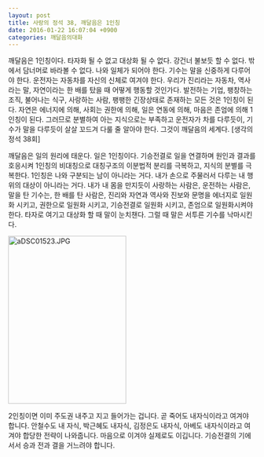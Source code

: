 ```yaml
---
layout: post
title: 사랑의 정석 38, 깨달음은 1인칭
date: 2016-01-22 16:07:04 +0900
categories: 깨달음의대화
---
```

깨달음은 1인칭이다. 타자화 될 수 없고 대상화 될 수 없다. 강건너 불보듯 할 수 없다. 밖에서 담너머로 바라볼 수 없다. 나와 일체가 되어야 한다. 기수는 말을 신중하게 다루어야 한다. 운전자는 자동차를 자신의 신체로 여겨야 한다. 우리가 진리라는 자동차, 역사라는 말, 자연이라는 한 배를 탔을 때 어떻게 행동할 것인가다. 발전하는 기업, 팽창하는 조직, 불어나는 식구, 사랑하는 사람, 팽팽한 긴장상태로 존재하는 모든 것은 1인칭이 된다. 자연은 에너지에 의해, 사회는 권한에 의해, 일은 연동에 의해, 마음은 존엄에 의해 1인칭이 된다. 그러므로 분별하여 아는 지식으로는 부족하고 운전자가 차를 다루듯이, 기수가 말을 다루듯이 살살 꼬드겨 다룰 줄 알아야 한다. 그것이 깨달음의 세계다. [생각의 정석 38회] 

  


깨달음은 일의 원리에 태운다. 일은 1인칭이다. 기승전결로 일을 연결하며 원인과 결과를 호응시켜 1인칭의 비대칭으로 대칭구조의 이분법적 분리를 극복하고, 지식의 분별를 극복한다. 1인칭은 나와 구분되는 남이 아니라는 거다. 내가 손으로 주물러서 다루는 내 행위의 대상이 아니라는 거다. 내가 내 몸을 만지듯이 사랑하는 사람은, 운전하는 사람은, 말을 탄 기수는, 한 배를 탄 사람은, 진리와 자연과 역사와 진보와 문명을 에너지로 일원화 시키고, 권한으로 일원화 시키고, 기승전결로 일원화 시키고, 존엄으로 일원화시켜야 한다. 타자로 여기고 대상화 할 때 말이 눈치챈다. 그럴 때 말은 서투른 기수를 낙마시킨다. 

  


  



 <img src="assets/attach/images/198/325/664/aDSC01523.JPG" alt="aDSC01523.JPG" width="240" height="342" /> 

  


2인칭이면 이미 주도권 내주고 지고 들어가는 겁니다. 곧 죽어도 내자식이라고 여겨야 합니다. 안철수도 내 자식, 박근혜도 내자식, 김정은도 내자식, 아베도 내자식이라고 여겨야 합당한 전략이 나와줍니다. 마음으로 이겨야 실제로도 이깁니다. 기승전결의 기에 서서 승과 전과 결을 거느려야 합니다.
